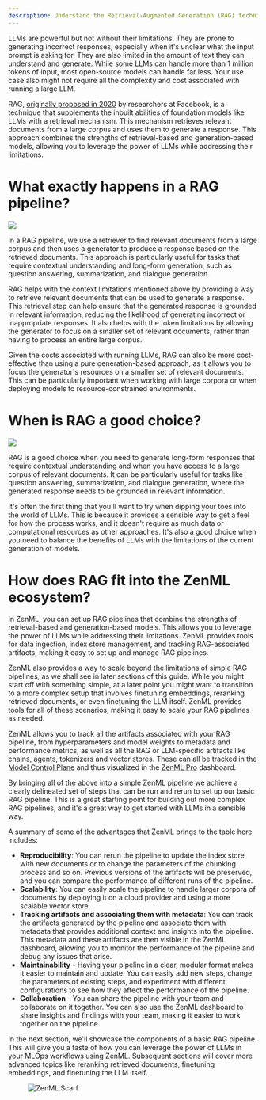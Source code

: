 ```yaml
---
description: Understand the Retrieval-Augmented Generation (RAG) technique and its benefits.
---
```


LLMs are powerful but not without their limitations. They are prone to
generating incorrect responses, especially when it's unclear what the input
prompt is asking for. They are also limited in the amount of text they can
understand and generate. While some LLMs can handle more than 1 million tokens
of input, most open-source models can handle far less. Your use case also might
not require all the complexity and cost associated with running a large LLM.

RAG, [originally proposed in 2020](https://arxiv.org/abs/2005.11401v4) by researchers at Facebook, is a technique that
supplements the inbuilt abilities of foundation models like LLMs with a
retrieval mechanism. This mechanism retrieves relevant documents from a large
corpus and uses them to generate a response. This approach combines the
strengths of retrieval-based and generation-based models, allowing you to
leverage the power of LLMs while addressing their limitations.

# What exactly happens in a RAG pipeline?

![](/docs/book/.gitbook/assets/rag-process-whole.png)

In a RAG pipeline, we use a retriever to find relevant documents from a large corpus and then uses a
generator to produce a response based on the retrieved documents. This approach
is particularly useful for tasks that require contextual understanding and
long-form generation, such as question answering, summarization, and dialogue
generation.

RAG helps with the context limitations mentioned above by providing a way to
retrieve relevant documents that can be used to generate a response. This
retrieval step can help ensure that the generated response is grounded in
relevant information, reducing the likelihood of generating incorrect or
inappropriate responses. It also helps with the token limitations by allowing
the generator to focus on a smaller set of relevant documents, rather than
having to process an entire large corpus.

Given the costs associated with running LLMs, RAG can also be more
cost-effective than using a pure generation-based approach, as it allows you to
focus the generator's resources on a smaller set of relevant documents. This can
be particularly important when working with large corpora or when deploying
models to resource-constrained environments.

# When is RAG a good choice?

![](/docs/book/.gitbook/assets/rag-when.png)

RAG is a good choice when you need to generate long-form responses that require
contextual understanding and when you have access to a large corpus of relevant
documents. It can be particularly useful for tasks like question answering,
summarization, and dialogue generation, where the generated response needs to
be grounded in relevant information.

It's often the first thing that you'll want to try when dipping your toes into
the world of LLMs. This is because it provides a sensible way to get a feel for
how the process works, and it doesn't require as much data or computational
resources as other approaches. It's also a good choice when you need to balance
the benefits of LLMs with the limitations of the current generation of models.

# How does RAG fit into the ZenML ecosystem?

In ZenML, you can set up RAG pipelines that combine the strengths of
retrieval-based and generation-based models. This allows you to leverage the
power of LLMs while addressing their limitations. ZenML provides tools for data
ingestion, index store management, and tracking RAG-associated artifacts, making
it easy to set up and manage RAG pipelines.

ZenML also provides a way to scale beyond the limitations of simple RAG
pipelines, as we shall see in later sections of this guide. While you might
start off with something simple, at a later point you might want to transition
to a more complex setup that involves finetuning embeddings, reranking
retrieved documents, or even finetuning the LLM itself. ZenML provides tools for
all of these scenarios, making it easy to scale your RAG pipelines as needed.

ZenML allows you to track all the artifacts associated with your RAG pipeline,
from hyperparameters and model weights to metadata and performance metrics, as
well as all the RAG or LLM-specific artifacts like chains, agents, tokenizers
and vector stores. These can all be tracked in the 
[Model Control Plane](../../../how-to/model-management-metrics/model-control-plane/README.md) and thus
visualized in the [ZenML Pro](https://zenml.io/pro) dashboard.

By bringing all of the above into a simple ZenML
pipeline we achieve a clearly delineated set of steps that can be run and rerun to set up
our basic RAG pipeline. This is a great starting point for building out more
complex RAG pipelines, and it's a great way to get started with LLMs in a
sensible way.

A summary of some of the advantages that ZenML brings to the table here includes:

- **Reproducibility**: You can rerun the pipeline to update the index store with
  new documents or to change the parameters of the chunking process and so on. Previous versions of
  the artifacts will be preserved, and you can compare the performance of
    different runs of the pipeline.
- **Scalability**: You can easily scale the pipeline to handle larger corpora of
    documents by deploying it on a cloud provider and using a more scalable
    vector store.
- **Tracking artifacts and associating them with metadata**: You can track the
    artifacts generated by the pipeline and associate them with metadata that
    provides additional context and insights into the pipeline. This metadata
    and these artifacts are then visible in the ZenML dashboard, allowing you to
    monitor the performance of the pipeline and debug any issues that arise.
- **Maintainability** - Having your pipeline in a clear, modular format makes it
    easier to maintain and update. You can easily add new steps, change the
    parameters of existing steps, and experiment with different configurations
    to see how they affect the performance of the pipeline.
- **Collaboration** - You can share the pipeline with your team and collaborate
    on it together. You can also use the ZenML dashboard to share insights and
    findings with your team, making it easier to work together on the pipeline.

In the next section, we'll showcase the components of a basic RAG pipeline. This
will give you a taste of how you can leverage the power of LLMs in your MLOps
workflows using ZenML. Subsequent sections will cover more advanced topics like
reranking retrieved documents, finetuning embeddings, and finetuning the LLM
itself.

<!-- For scarf -->
<figure><img alt="ZenML Scarf" referrerpolicy="no-referrer-when-downgrade" src="https://static.scarf.sh/a.png?x-pxid=f0b4f458-0a54-4fcd-aa95-d5ee424815bc" /></figure>
